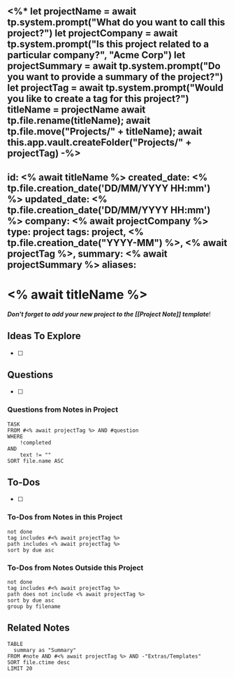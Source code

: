 <%* 
let projectName = await tp.system.prompt("What do you want to call this project?")
let projectCompany = await tp.system.prompt("Is this project related to a particular company?", "Acme Corp")
let projectSummary = await tp.system.prompt("Do you want to provide a summary of the project?")
let projectTag = await tp.system.prompt("Would you like to create a tag for this project?")
titleName = projectName
await tp.file.rename(titleName); 
await tp.file.move("Projects/" + titleName);
await this.app.vault.createFolder("Projects/" + projectTag)
-%>
---
id: <% await titleName %>
created_date: <% tp.file.creation_date('DD/MM/YYYY HH:mm') %>
updated_date: <% tp.file.creation_date('DD/MM/YYYY HH:mm') %>
company: <% await projectCompany %>
type: project
tags: project, <% tp.file.creation_date("YYYY-MM") %>, <% await projectTag %>,
summary: <% await projectSummary %>
aliases: 
---

# <% await titleName %>

***Don't forget to add your new project to the [[Project Note]] template***!

## Ideas To Explore

- [ ] 

## Questions

- [ ] 

### Questions from Notes in Project

```dataview
TASK
FROM #<% await projectTag %> AND #question 
WHERE 
	!completed
AND 
	text != ""
SORT file.name ASC
```

## To-Dos

- [ ] 

### To-Dos from Notes in this Project

```tasks
not done
tag includes #<% await projectTag %> 
path includes <% await projectTag %>
sort by due asc
```

### To-Dos from Notes Outside this Project

```tasks
not done
tag includes #<% await projectTag %>
path does not include <% await projectTag %>
sort by due asc
group by filename
```

## Related Notes

```dataview
TABLE 
  summary as "Summary"
FROM #note AND #<% await projectTag %> AND -"Extras/Templates"
SORT file.ctime desc
LIMIT 20
```

